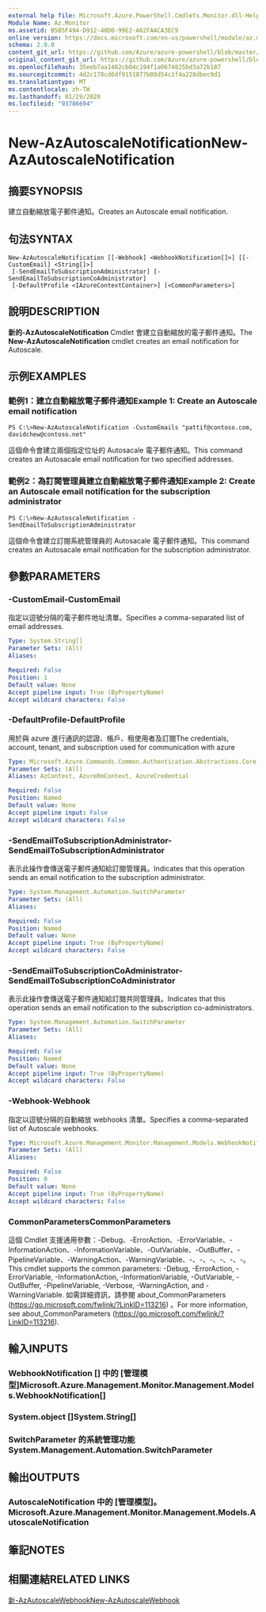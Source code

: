```yaml
---
external help file: Microsoft.Azure.PowerShell.Cmdlets.Monitor.dll-Help.xml
Module Name: Az.Monitor
ms.assetid: B5B5F494-D912-40D0-99E2-A62FAACA3EC9
online version: https://docs.microsoft.com/en-us/powershell/module/az.monitor/new-azautoscalenotification
schema: 2.0.0
content_git_url: https://github.com/Azure/azure-powershell/blob/master/src/Monitor/Monitor/help/New-AzAutoscaleNotification.md
original_content_git_url: https://github.com/Azure/azure-powershell/blob/master/src/Monitor/Monitor/help/New-AzAutoscaleNotification.md
ms.openlocfilehash: 35eeb7aa1482cb04c194f1a0674825bd3a72b187
ms.sourcegitcommit: 4d2c178cd6df9151877b08d54c1f4a228dbec9d1
ms.translationtype: MT
ms.contentlocale: zh-TW
ms.lasthandoff: 01/29/2020
ms.locfileid: "93786694"
---
```

# <span data-ttu-id="2d76f-101">New-AzAutoscaleNotification</span><span class="sxs-lookup"><span data-stu-id="2d76f-101">New-AzAutoscaleNotification</span></span>

## <span data-ttu-id="2d76f-102">摘要</span><span class="sxs-lookup"><span data-stu-id="2d76f-102">SYNOPSIS</span></span>
<span data-ttu-id="2d76f-103">建立自動縮放電子郵件通知。</span><span class="sxs-lookup"><span data-stu-id="2d76f-103">Creates an Autoscale email notification.</span></span>

## <span data-ttu-id="2d76f-104">句法</span><span class="sxs-lookup"><span data-stu-id="2d76f-104">SYNTAX</span></span>

```
New-AzAutoscaleNotification [[-Webhook] <WebhookNotification[]>] [[-CustomEmail] <String[]>]
 [-SendEmailToSubscriptionAdministrator] [-SendEmailToSubscriptionCoAdministrator]
 [-DefaultProfile <IAzureContextContainer>] [<CommonParameters>]
```

## <span data-ttu-id="2d76f-105">說明</span><span class="sxs-lookup"><span data-stu-id="2d76f-105">DESCRIPTION</span></span>
<span data-ttu-id="2d76f-106">**新的-AzAutoscaleNotification** Cmdlet 會建立自動縮放的電子郵件通知。</span><span class="sxs-lookup"><span data-stu-id="2d76f-106">The **New-AzAutoscaleNotification** cmdlet creates an email notification for Autoscale.</span></span>

## <span data-ttu-id="2d76f-107">示例</span><span class="sxs-lookup"><span data-stu-id="2d76f-107">EXAMPLES</span></span>

### <span data-ttu-id="2d76f-108">範例1：建立自動縮放電子郵件通知</span><span class="sxs-lookup"><span data-stu-id="2d76f-108">Example 1: Create an Autoscale email notification</span></span>
```
PS C:\>New-AzAutoscaleNotification -CustomEmails "pattif@contoso.com, davidchew@contoso.net"
```

<span data-ttu-id="2d76f-109">這個命令會建立兩個指定位址的 Autosacale 電子郵件通知。</span><span class="sxs-lookup"><span data-stu-id="2d76f-109">This command creates an Autosacale email notification for two specified addresses.</span></span>

### <span data-ttu-id="2d76f-110">範例2：為訂閱管理員建立自動縮放電子郵件通知</span><span class="sxs-lookup"><span data-stu-id="2d76f-110">Example 2: Create an Autoscale email notification for the subscription administrator</span></span>
```
PS C:\>New-AzAutoscaleNotification -SendEmailToSubscriptionAdministrator
```

<span data-ttu-id="2d76f-111">這個命令會建立訂閱系統管理員的 Autosacale 電子郵件通知。</span><span class="sxs-lookup"><span data-stu-id="2d76f-111">This command creates an Autosacale email notification for the subscription administrator.</span></span>

## <span data-ttu-id="2d76f-112">參數</span><span class="sxs-lookup"><span data-stu-id="2d76f-112">PARAMETERS</span></span>

### <span data-ttu-id="2d76f-113">-CustomEmail</span><span class="sxs-lookup"><span data-stu-id="2d76f-113">-CustomEmail</span></span>
<span data-ttu-id="2d76f-114">指定以逗號分隔的電子郵件地址清單。</span><span class="sxs-lookup"><span data-stu-id="2d76f-114">Specifies a comma-separated list of email addresses.</span></span>

```yaml
Type: System.String[]
Parameter Sets: (All)
Aliases:

Required: False
Position: 1
Default value: None
Accept pipeline input: True (ByPropertyName)
Accept wildcard characters: False
```

### <span data-ttu-id="2d76f-115">-DefaultProfile</span><span class="sxs-lookup"><span data-stu-id="2d76f-115">-DefaultProfile</span></span>
<span data-ttu-id="2d76f-116">用於與 azure 進行通訊的認證、帳戶、租使用者及訂閱</span><span class="sxs-lookup"><span data-stu-id="2d76f-116">The credentials, account, tenant, and subscription used for communication with azure</span></span>

```yaml
Type: Microsoft.Azure.Commands.Common.Authentication.Abstractions.Core.IAzureContextContainer
Parameter Sets: (All)
Aliases: AzContext, AzureRmContext, AzureCredential

Required: False
Position: Named
Default value: None
Accept pipeline input: False
Accept wildcard characters: False
```

### <span data-ttu-id="2d76f-117">-SendEmailToSubscriptionAdministrator</span><span class="sxs-lookup"><span data-stu-id="2d76f-117">-SendEmailToSubscriptionAdministrator</span></span>
<span data-ttu-id="2d76f-118">表示此操作會傳送電子郵件通知給訂閱管理員。</span><span class="sxs-lookup"><span data-stu-id="2d76f-118">Indicates that this operation sends an email notification to the subscription administrator.</span></span>

```yaml
Type: System.Management.Automation.SwitchParameter
Parameter Sets: (All)
Aliases:

Required: False
Position: Named
Default value: None
Accept pipeline input: True (ByPropertyName)
Accept wildcard characters: False
```

### <span data-ttu-id="2d76f-119">-SendEmailToSubscriptionCoAdministrator</span><span class="sxs-lookup"><span data-stu-id="2d76f-119">-SendEmailToSubscriptionCoAdministrator</span></span>
<span data-ttu-id="2d76f-120">表示此操作會傳送電子郵件通知給訂閱共同管理員。</span><span class="sxs-lookup"><span data-stu-id="2d76f-120">Indicates that this operation sends an email notification to the subscription co-administrators.</span></span>

```yaml
Type: System.Management.Automation.SwitchParameter
Parameter Sets: (All)
Aliases:

Required: False
Position: Named
Default value: None
Accept pipeline input: True (ByPropertyName)
Accept wildcard characters: False
```

### <span data-ttu-id="2d76f-121">-Webhook</span><span class="sxs-lookup"><span data-stu-id="2d76f-121">-Webhook</span></span>
<span data-ttu-id="2d76f-122">指定以逗號分隔的自動縮放 webhooks 清單。</span><span class="sxs-lookup"><span data-stu-id="2d76f-122">Specifies a comma-separated list of Autoscale webhooks.</span></span>

```yaml
Type: Microsoft.Azure.Management.Monitor.Management.Models.WebhookNotification[]
Parameter Sets: (All)
Aliases:

Required: False
Position: 0
Default value: None
Accept pipeline input: True (ByPropertyName)
Accept wildcard characters: False
```

### <span data-ttu-id="2d76f-123">CommonParameters</span><span class="sxs-lookup"><span data-stu-id="2d76f-123">CommonParameters</span></span>
<span data-ttu-id="2d76f-124">這個 Cmdlet 支援通用參數：-Debug、-ErrorAction、-ErrorVariable、-InformationAction、-InformationVariable、-OutVariable、-OutBuffer、-PipelineVariable、-WarningAction、-WarningVariable、-、-、-、-、-、-。</span><span class="sxs-lookup"><span data-stu-id="2d76f-124">This cmdlet supports the common parameters: -Debug, -ErrorAction, -ErrorVariable, -InformationAction, -InformationVariable, -OutVariable, -OutBuffer, -PipelineVariable, -Verbose, -WarningAction, and -WarningVariable.</span></span> <span data-ttu-id="2d76f-125">如需詳細資訊，請參閱 about_CommonParameters (https://go.microsoft.com/fwlink/?LinkID=113216) 。</span><span class="sxs-lookup"><span data-stu-id="2d76f-125">For more information, see about_CommonParameters (https://go.microsoft.com/fwlink/?LinkID=113216).</span></span>

## <span data-ttu-id="2d76f-126">輸入</span><span class="sxs-lookup"><span data-stu-id="2d76f-126">INPUTS</span></span>

### <span data-ttu-id="2d76f-127">WebhookNotification [] 中的 [管理模型]</span><span class="sxs-lookup"><span data-stu-id="2d76f-127">Microsoft.Azure.Management.Monitor.Management.Models.WebhookNotification[]</span></span>

### <span data-ttu-id="2d76f-128">System.object []</span><span class="sxs-lookup"><span data-stu-id="2d76f-128">System.String[]</span></span>

### <span data-ttu-id="2d76f-129">SwitchParameter 的系統管理功能</span><span class="sxs-lookup"><span data-stu-id="2d76f-129">System.Management.Automation.SwitchParameter</span></span>

## <span data-ttu-id="2d76f-130">輸出</span><span class="sxs-lookup"><span data-stu-id="2d76f-130">OUTPUTS</span></span>

### <span data-ttu-id="2d76f-131">AutoscaleNotification 中的 [管理模型]。</span><span class="sxs-lookup"><span data-stu-id="2d76f-131">Microsoft.Azure.Management.Monitor.Management.Models.AutoscaleNotification</span></span>

## <span data-ttu-id="2d76f-132">筆記</span><span class="sxs-lookup"><span data-stu-id="2d76f-132">NOTES</span></span>

## <span data-ttu-id="2d76f-133">相關連結</span><span class="sxs-lookup"><span data-stu-id="2d76f-133">RELATED LINKS</span></span>

[<span data-ttu-id="2d76f-134">新-AzAutoscaleWebhook</span><span class="sxs-lookup"><span data-stu-id="2d76f-134">New-AzAutoscaleWebhook</span></span>](./New-AzAutoscaleWebhook.md)


